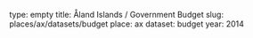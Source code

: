 type: empty
title: Åland Islands / Government Budget
slug: places/ax/datasets/budget
place: ax
dataset: budget
year: 2014
